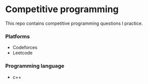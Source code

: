 # Competitive programming 

This repo contains competitive programming questions I practice.

### Platforms
- Codeforces
- Leetcode

### Programming language
- c++